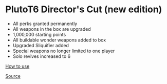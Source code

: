 # PlutoT6 Director's Cut (new edition)
- All perks granted permanently
- All weapons in the box are upgraded
- 1,000,000 starting points
- All buildable wonder weapons added to box
- Upgraded Sliquifier added
- Special weapons no longer limited to one player
- Solo revives increased to 6

[How to use](https://github.com/whoismh11/plutot6-scripts#how-to-use)

[Source](https://github.com/teh-bandit/Plutonium-T6ZM/tree/main/Director's%20Cut)

